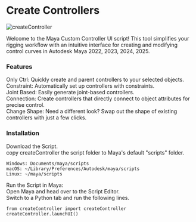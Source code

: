 

# Create Controllers
![createController](https://github.com/user-attachments/assets/271abb53-9750-42f6-a368-49ef13c18a51)

Welcome to the Maya Custom Controller UI script! This tool simplifies your rigging workflow with an intuitive interface for creating and modifying control curves in Autodesk Maya 2022, 2023, 2024, 2025.

### Features<br/>
Only Ctrl: Quickly create and parent controllers to your selected objects.<br/>
Constraint: Automatically set up controllers with constraints.<br/>
Joint Based: Easily generate joint-based controllers.<br/>
Connection: Create controllers that directly connect to object attributes for precise control.<br/>
Change Shape: Need a different look? Swap out the shape of existing controllers with just a few clicks.<br/>

### Installation
Download the Script.<br/>
copy createController the script folder to Maya's default "scripts" folder.<br/>

    Windows: Documents/maya/scripts
    macOS: ~/Library/Preferences/Autodesk/maya/scripts
    Linux: ~/maya/scripts

Run the Script in Maya:<br/>
Open Maya and head over to the Script Editor.<br/>
Switch to a Python tab and run the following lines.<br/>

    from createController import createController
    createController.launchUI()

